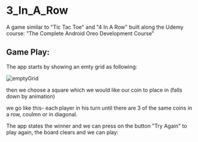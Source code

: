 # 3_In_A_Row

A game similar to "Tic Tac Toe" and "4 In A Row" built along the Udemy course: "The Complete Android Oreo Development Course" 

## Game Play:

The app starts by showing an emty grid as following: 

![emptyGrid](https://user-images.githubusercontent.com/33619352/65581541-510d1600-df84-11e9-98ce-055e7ce97b80.png)

then we choose a square which we would like our coin to place in (falls down by animation)


we go like this- each player in his turn until there are 3 of the same coins in a row, coulmn or in diagonal.


The app states the winner and we can press on the button "Try Again" to play again, the board clears and we can play:
